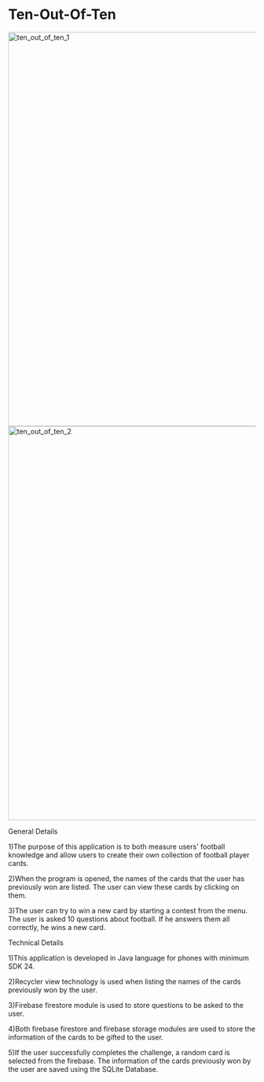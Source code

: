 # Ten-Out-Of-Ten

<img width="800" alt="ten_out_of_ten_1" src="https://github.com/canozgan/Ten-Out-Of-Ten/assets/129083272/4c30c7ff-1fa6-4397-9e30-5978104017df">

<img width="800" alt="ten_out_of_ten_2" src="https://github.com/canozgan/Ten-Out-Of-Ten/assets/129083272/f6ebe0f4-1ef2-4ae6-a198-181841e05bbd">

General Details

1)The purpose of this application is to both measure users' football knowledge and allow users to create their own collection of football player cards.

2)When the program is opened, the names of the cards that the user has previously won are listed. The user can view these cards by clicking on them.

3)The user can try to win a new card by starting a contest from the menu. The user is asked 10 questions about football. If he answers them all correctly, he wins a new card.

Technical Details

1)This application is developed in Java language for phones with minimum SDK 24.

2)Recycler view technology is used when listing the names of the cards previously won by the user.

3)Firebase firestore module is used to store questions to be asked to the user.

4)Both firebase firestore and firebase storage modules are used to store the information of the cards to be gifted to the user.

5)If the user successfully completes the challenge, a random card is selected from the firebase. The information of the cards previously won by the user are saved using the SQLite Database.


